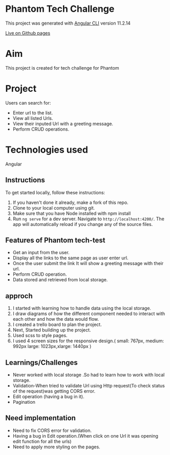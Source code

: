 # Phantom Tech Challenge

This project was generated with [Angular CLI](https://github.com/angular/angular-cli) version 11.2.14

[Live on Github pages](https://deepasekhar.github.io/spotify-app/)

# Aim

This project is created for tech challenge for Phantom

# Project

Users can search for:

- Enter url to the list.
- View all listed Urls.
- View their inputed Url with a greeting message.
- Perform CRUD operations.

# Technologies used

Angular

## Instructions

To get started locally, follow these instructions:

1. If you haven't done it already, make a fork of this repo.
2. Clone to your local computer using git.
3. Make sure that you have Node installed with npm install
4. Run `ng serve` for a dev server. Navigate to `http://localhost:4200/`. The app will automatically reload if you change any of the source files.

## Features of Phantom tech-test

- Get an input from the user.
- Display all the links to the same page as user enter url.
- Once the user submit the link It will show a greeting message with their url.
- Perform CRUD operation.
- Data stored and retrieved from local storage.

## approch

1. I started with learning how to handle data using the local storage.
2. I draw diagrams of how the different component needed to interact with each other and how the data would flow.
3. I created a trello board to plan the project.
4. Next, Started building up the project.
5. Used scss to style pages.
6. I used 4 screen sizes for the responsive design.( small: 767px, medium: 992px large: 1023px,xlarge: 1440px )

## Learnings/Challenges

- Never worked with local storage .So had to learn how to work with local storage.
- Validation-When tried to validate Url using Http request(To check status of the request)was getting CORS error.
- Edit operation (having a bug in it).
- Pagination

## Need implementation

- Need to fix CORS error for validation.
- Having a bug in Edit operation.(When click on one Url it was opening edit function for all the urls)
- Need to apply more styling on the pages.
